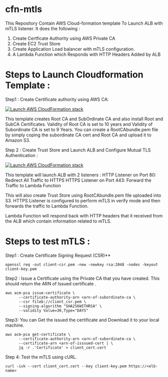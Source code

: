 # cfn-mtls
This Repository Contain AWS Cloud-formation template To Launch ALB with mTLS listener. It does the following :

1. Create Certficate Authority using AWS Private CA
2. Create EC2 Trust Store
3. Create Application Load balancer with mTLS configuration.
4. A Lambda Function which Responds with HTTP Headers Added by ALB

Steps to Launch Cloudformation Template :
=========================================

Step1 : Create Certificate authority using AWS CA: 

[![Launch AWS CloudFormation stack](https://s3.amazonaws.com/cloudformation-examples/cloudformation-launch-stack.png)](https://console.aws.amazon.com/cloudformation/home?region=region#/stacks/new?stackName=issue-certificate-using-aws-private-ca&templateURL=https://navazdking-public.s3.amazonaws.com/issue-certificate-using-aws-private-ca.yaml)

This template creates Root CA and SubOrdinate CA and also install Root and SubCA Certificates. Validity of Root CA is set to 10 years and Validity of Subordinate CA is set to 9 Years.  You can create a RootCAbundle.pem file by simply coping the subordinate CA cert and Root CA and upload it to Amazon S3. 



Step 2 : Create Trust Store and Launch ALB and Configure Mutual TLS Authentication : 

[![Launch AWS CloudFormation stack](https://s3.amazonaws.com/cloudformation-examples/cloudformation-launch-stack.png)](https://console.aws.amazon.com/cloudformation/home?region=region#/stacks/new?stackName=ALB-with-mtls&templateURL=https://navazdking-public.s3.amazonaws.com/alb-with-mtls.yaml)

 This template will launch ALB with 2 listeners :
    HTTP Listener on Port 80: Redirect All Traffic to HTTPS
    HTTPS Listener on Port 443: Forward the Traffic to Lambda Function

 This will also create Trust Store using RootCAbundle.pem file uploaded into S3. HTTPS Listener is configured to perform mTLS in verify mode and then forwards the traffic to Lambda Function.

 Lambda Function will respond back with HTTP headers that it received from the ALB which contain information related to mTLS. 


 Steps to test mTLS :
 ==================

Step1 : Create Certificate Signing Request (CSR)** 
```
openssl req -out client-csr.pem -new -newkey rsa:2048 -nodes -keyout client-key.pem
```
Step2 : Issue a Certificate using the Private CA that you have created. This should return the ARN of Issued certificate .
```
aws acm-pca issue-certificate \
      --certificate-authority-arn <arn-of-subordinate-ca \
      --csr fileb://client_csr.pem \
      --signing-algorithm "SHA256WITHRSA" \
      --validity Value=30,Type="DAYS" 
```
Step3: You can Get the issued the certificate and Download it to your local machine.
```
aws acm-pca get-certificate \
      --certificate-authority-arn <arn-of-subordinate-ca \
      --certificate-arn <arn-of-isssued-cert | \
      jq -r .'Certificate' > client_cert.cert
 ```

Step 4: Test the mTLS using cURL.
```
curl -ivk --cert client_cert.cert --key client-key.pem https://<elb-name>
```
